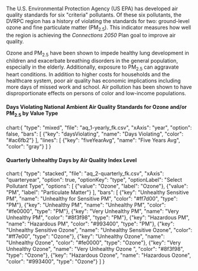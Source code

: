 The U.S. Environmental Protection Agency (US EPA) has developed air quality standards for six "criteria" pollutants. Of these six pollutants, the DVRPC region has a history of violating the standards for two: ground-level ozone and fine particulate matter (PM<sub>2.5</sub>). This indicator measures how well the region is achieving the _Connections 2050_ Plan goal to improve air quality.

Ozone and PM<sub>2.5</sub> have been shown to impede healthy lung development in children and exacerbate breathing disorders in the general population, especially in the elderly. Additionally, exposure to PM<sub>2.5</sub> can aggravate heart conditions. In addition to higher costs for households and the healthcare system, poor air quality has economic implications including more days of missed work and school. Air pollution has been shown to have disproportionate effects on persons of color and low-income populations.

#### Days Violating National Ambient Air Quality Standards for Ozone and/or PM<sub>2.5</sub> by Value Type

chart:{
"type": "mixed",
"file": "aq_1-yearly_fk.csv",
"xAxis": "year",
"option": false,
"bars": [
{"key": "daysViolating", "name": "Days Violating", "color": "#ac6fb2"}
],
"lines": [
{"key": "fiveYearAvg", "name": "Five Years Avg", "color": "gray"}
]
}

#### Quarterly Unhealthy Days by Air Quality Index Level

chart:{
"type": "stacked",
"file": "aq_2-quarterly_fk.csv",
"xAxis": "quarteryear",
"option": true,
"optionKey": "type",
"optionLabel": "Select Pollutant Type",
"options": [
{"value": "Ozone", "label": "Ozone"},
{"value": "PM", "label": "Particulate Matter"}
],
"bars": [
{"key": "Unhealthy Sensitive PM", "name": "Unhealthy for Sensitive PM", "color": "#ff7d00", "type": "PM"},
{"key": "Unhealthy PM", "name": "Unhealthy PM", "color": "#fe0000", "type": "PM"},
{"key": "Very Unhealthy PM", "name": "Very Unhealthy PM", "color": "#8f3f98", "type": "PM"},
{"key": "Hazardous PM", "name": "Hazardous PM", "color": "#993400", "type": "PM"},
{"key": "Unhealthy Sensitive Ozone", "name": "Unhealthy Sensitive Ozone", "color": "#ff7e00", "type": "Ozone"},
{"key": "Unhealthy Ozone", "name": "Unhealthy Ozone", "color": "#fe0000", "type": "Ozone"},
{"key": "Very Unhealthy Ozone", "name": "Very Unhealthy Ozone ", "color": "#8f3f98", "type": "Ozone"},
{"key": "Hazardous Ozone", "name": "Hazardous Ozone", "color": "#993400", "type": "Ozone"}
]
}
